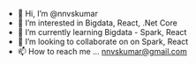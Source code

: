 - 👋 Hi, I’m @nnvskumar
- 👀 I’m interested in Bigdata, React, .Net Core
- 🌱 I’m currently learning Bigdata - Spark, React
- 💞️ I’m looking to collaborate on on Spark, React
- 📫 How to reach me ... nnvskumar@gmail.com

<!---
nnvskumar/nnvskumar is a ✨ special ✨ repository because its `README.md` (this file) appears on your GitHub profile.
You can click the Preview link to take a look at your changes.
--->
